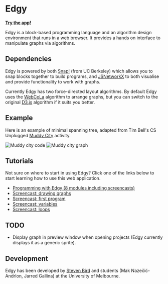 # Edgy

**[Try the app!](https://snapapps.github.io/edgy/app/edgy.html)**

Edgy is a block-based programming language and an algorithm design environment that runs in a web browser. It provides a hands on interface to manipulate graphs via algorithms.

## Dependencies
Edgy is powered by both [Snap!](http://snap.berkeley.edu/) (from UC Berkeley)  which allows you to snap blocks together to build programs, and [JSNetworkX](http://felix-kling.de/JSNetworkX/) to both visualise and provide functionality to work with graphs.

Currently Edgy has two force-directed layout algorithms. By default Edgy uses the [WebCoLa](http://marvl.infotech.monash.edu/webcola/examples/unconstrainedsmallworld.html) algorithm to arrange graphs, but you can switch to the original [D3.js](http://bl.ocks.org/mbostock/4062045) algorithm if it suits you better.

## Example
Here is an example of minimal spanning tree, adapted from Tim Bell's CS Unplugged [Muddy City](http://csunplugged.org/sites/default/files/activity_pdfs_old/unplugged-09-minimal_spanning_trees-original.pdf) activity.

![Muddy city code](https://snapapps.github.io/images/muddycitycode3.png)
![Muddy city graph](https://snapapps.github.io/images/muddycity3.png)

## Tutorials
Not sure on where to start in using Edgy? Click one of the links below to start learning how to use this web application.
* [Programming with Edgy (8 modules including screencasts)](https://www.alexandriarepository.org/syllabus/programming-with-edgy/)
* [Screencast: drawing graphs](http://goo.gl/YV7Jko)
* [Screencast: first program](http://goo.gl/7ElphI)
* [Screencast: variables](http://goo.gl/MbI4A1)
* [Screencast: loops](http://goo.gl/pCGdc3)

## TODO
* Display graph in preview window when opening projects (Edgy currently displays it as a generic sprite).

## Development

Edgy has been developed by [Steven Bird](http://estive.net/) and students (Mak Nazečić-Andrlon, Jarred Gallina) at the University of Melbourne.
